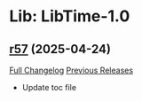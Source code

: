 # Lib: LibTime-1.0

## [r57](https://github.com/HizurosWoWAddOns/LibTime-1.0/tree/r57) (2025-04-24)
[Full Changelog](https://github.com/HizurosWoWAddOns/LibTime-1.0/commits/r57) [Previous Releases](https://github.com/HizurosWoWAddOns/LibTime-1.0/releases)

- Update toc file  
